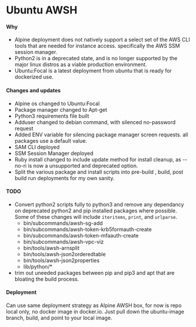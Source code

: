 # Ubuntu AWSH

#### Why
- Alpine deployment does not natively support a select set of the AWS CLI tools that are needed for instance access. specifically the AWS SSM session manager.
- Python2 is in a deprecated state, and is no longer supported by the major linux distros as a viable production environment.
- Ubuntu:Focal is a latest deployment from ubuntu that is ready for dockerized use.

#### Changes and updates

- Alpine os changed to Ubuntu:Focal
- Package manager changed to Apt-get
- Python3 requirements file built
- Adduser changed to debian command, with silenced no-password request
- Added ENV variable for silencing package manager screen requests. all packages use a default value.
- SAM CLI deployed
- SSM Session Manager deployed
- Ruby install changed to include update method for install cleanup, as --no-ri is now a unsupported and deprecated option.
- Split the various package and install scripts into pre-build , build, post build run deployments for my own sanity.


#### TODO
- Convert python2 scripts fully to python3 and remove any dependancy on deprecated python2 and pip installed packages where possible. Some of these changes will include `iteritems`, `print`, and `urlparse`.
	* bin/subcommands/awsh-sg-add
	* bin/subcommands/awsh-token-krb5formauth-create
	* bin/subcommands/awsh-token-mfaauth-create
	* bin/subcommands/awsh-vpc-viz
	* bin/tools/awsh-arnsplit
	* bin/tools/awsh-json2orderedtable
	* bin/tools/awsh-json2properties
	* lib/python/*
- trim out uneeded packages between pip and pip3 and apt that are bloating the build process.


#### Deployment
Can use same deployment strategy as Alpine AWSH box, for now is repo local only, no docker image in docker.io. Just pull down the ubuntu-image branch, build, and point to your local image.
